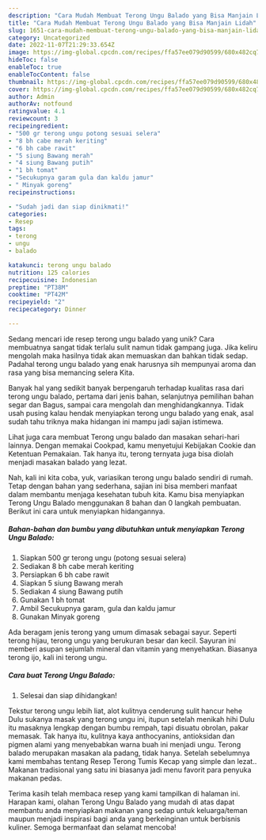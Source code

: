 ```yaml
---
description: "Cara Mudah Membuat Terong Ungu Balado yang Bisa Manjain Lidah"
title: "Cara Mudah Membuat Terong Ungu Balado yang Bisa Manjain Lidah"
slug: 1651-cara-mudah-membuat-terong-ungu-balado-yang-bisa-manjain-lidah
category: Uncategorized
date: 2022-11-07T21:29:33.654Z
image: https://img-global.cpcdn.com/recipes/ffa57ee079d90599/680x482cq70/terong-ungu-balado-foto-resep-utama.jpg
hideToc: false
enableToc: true
enableTocContent: false
thumbnail: https://img-global.cpcdn.com/recipes/ffa57ee079d90599/680x482cq70/terong-ungu-balado-foto-resep-utama.jpg
cover: https://img-global.cpcdn.com/recipes/ffa57ee079d90599/680x482cq70/terong-ungu-balado-foto-resep-utama.jpg
author: Admin
authorAv: notfound
ratingvalue: 4.1
reviewcount: 3
recipeingredient:
- "500 gr terong ungu potong sesuai selera"
- "8 bh cabe merah keriting"
- "6 bh cabe rawit"
- "5 siung Bawang merah"
- "4 siung Bawang putih"
- "1 bh tomat"
- "Secukupnya garam gula dan kaldu jamur"
- " Minyak goreng"
recipeinstructions:

- "Sudah jadi dan siap dinikmati!"
categories:
- Resep
tags:
- terong
- ungu
- balado

katakunci: terong ungu balado 
nutrition: 125 calories
recipecuisine: Indonesian
preptime: "PT38M"
cooktime: "PT42M"
recipeyield: "2"
recipecategory: Dinner

---
```





Sedang mencari ide resep terong ungu balado yang unik? Cara membuatnya sangat tidak terlalu sulit namun tidak gampang juga. Jika keliru mengolah maka hasilnya tidak akan memuaskan dan bahkan tidak sedap. Padahal terong ungu balado yang enak harusnya sih mempunyai aroma dan rasa yang bisa memancing selera Kita.





Banyak hal yang sedikit banyak berpengaruh terhadap kualitas rasa dari terong ungu balado, pertama dari jenis bahan, selanjutnya pemilihan bahan segar dan Bagus, sampai cara mengolah dan menghidangkannya. Tidak usah pusing kalau hendak menyiapkan terong ungu balado yang enak,      asal sudah tahu triknya maka hidangan ini mampu jadi sajian istimewa.














Lihat juga cara membuat Terong ungu balado dan masakan sehari-hari lainnya. Dengan memakai Cookpad, kamu menyetujui Kebijakan Cookie dan Ketentuan Pemakaian. Tak hanya itu, terong ternyata juga bisa diolah menjadi masakan balado yang lezat.






Nah, kali ini kita coba, yuk, variasikan terong ungu balado sendiri di rumah. Tetap dengan bahan yang sederhana, sajian ini bisa memberi manfaat dalam membantu menjaga kesehatan tubuh kita. Kamu bisa menyiapkan Terong Ungu Balado menggunakan 8 bahan dan 0 langkah pembuatan. Berikut ini cara untuk menyiapkan hidangannya.

<!--inarticleads1-->

##### Bahan-bahan dan bumbu yang dibutuhkan untuk menyiapkan Terong Ungu Balado:

1. Siapkan 500 gr terong ungu (potong sesuai selera)
1. Sediakan 8 bh cabe merah keriting
1. Persiapkan 6 bh cabe rawit
1. Siapkan 5 siung Bawang merah
1. Sediakan 4 siung Bawang putih
1. Gunakan 1 bh tomat
1. Ambil Secukupnya garam, gula dan kaldu jamur
1. Gunakan  Minyak goreng


Ada beragam jenis terong yang umum dimasak sebagai sayur. Seperti terong hijau, terong ungu yang berukuran besar dan kecil. Sayuran ini memberi asupan sejumlah mineral dan vitamin yang menyehatkan. Biasanya terong ijo, kali ini terong ungu. 

<!--inarticleads2-->

##### Cara buat Terong Ungu Balado:


1. Selesai dan siap dihidangkan!

Tekstur terong ungu lebih liat, alot kulitnya cenderung sulit hancur hehe Dulu sukanya masak yang terong ungu ini, itupun setelah menikah hihi Dulu itu masaknya lengkap dengan bumbu rempah, tapi disuatu obrolan, pakar memasak. Tak hanya itu, kulitnya kaya anthocyanins, antioksidan dan pigmen alami yang menyebabkan warna buah ini menjadi ungu. Terong balado merupakan masakan ala padang, tidak hanya. Setelah sebelumnya kami membahas tentang Resep Terong Tumis Kecap yang simple dan lezat.. Makanan tradisional yang satu ini biasanya jadi menu favorit para penyuka makanan pedas. 

Terima kasih telah membaca resep yang kami tampilkan di halaman ini. Harapan kami, olahan Terong Ungu Balado yang mudah di atas dapat membantu anda menyiapkan makanan yang sedap untuk keluarga/teman maupun menjadi inspirasi bagi anda yang berkeinginan untuk berbisnis kuliner. Semoga bermanfaat dan selamat mencoba!
